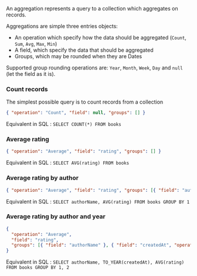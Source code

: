 An aggregation represents a query to a collection which aggregates on records.

Aggregations are simple three entries objects:

- An operation which specify how the data should be aggregated (`Count`, `Sum`, `Avg`, `Max`, `Min`)
- A field, which specify the data that should be aggregated
- Groups, which may be rounded when they are Dates

Supported group rounding operations are: `Year`, `Month`, `Week`, `Day` and `null` (let the field as it is).

### Count records

The simplest possible query is to count records from a collection

```json
{ "operation": "Count", "field": null, "groups": [] }
```

Equivalent in SQL : `SELECT COUNT(*) FROM books`

### Average rating

```json
{ "operation": "Average", "field": "rating", "groups": [] }
```

Equivalent in SQL : `SELECT AVG(rating) FROM books`

### Average rating by author

```json
{ "operation": "Average", "field": "rating", "groups": [{ "field": "author:name" }] }
```

Equivalent in SQL : `SELECT authorName, AVG(rating) FROM books GROUP BY 1`

### Average rating by author and year

```json
{
  "operation": "Average",
  "field": "rating",
  "groups": [{ "field": "authorName" }, { "field": "createdAt", "operation": "Year" }]
}
```

Equivalent in SQL : `SELECT authorName, TO_YEAR(createdAt), AVG(rating) FROM books GROUP BY 1, 2`
